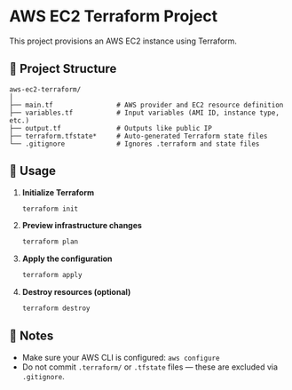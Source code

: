 # AWS EC2 Terraform Project

This project provisions an AWS EC2 instance using Terraform.

## 📁 Project Structure

```
aws-ec2-terraform/
│
├── main.tf                # AWS provider and EC2 resource definition
├── variables.tf           # Input variables (AMI ID, instance type, etc.)
├── output.tf              # Outputs like public IP
├── terraform.tfstate*     # Auto-generated Terraform state files
└── .gitignore             # Ignores .terraform and state files
```

## 🚀 Usage

1. **Initialize Terraform**

   ```bash
   terraform init
   ```

2. **Preview infrastructure changes**

   ```bash
   terraform plan
   ```

3. **Apply the configuration**

   ```bash
   terraform apply
   ```

4. **Destroy resources (optional)**

   ```bash
   terraform destroy
   ```

## 📌 Notes

* Make sure your AWS CLI is configured:
  `aws configure`
* Do not commit `.terraform/` or `.tfstate` files — these are excluded via `.gitignore`.
